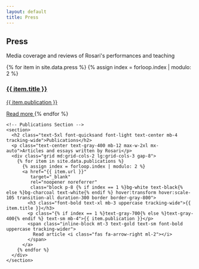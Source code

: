 ```yaml
---
layout: default
title: Press
---
```


<div class="bg-black text-white min-h-screen py-20">
  <div class="max-w-6xl mx-auto px-4">
    <!-- Press Section -->
    <section class="mb-20">
      <h2 class="text-5xl font-quicksand font-light text-center mb-4 tracking-wide">Press</h2>
      <p class="text-center text-gray-400 mb-12 max-w-2xl mx-auto">Media coverage and reviews of Rosari's performances and teaching</p>
      <div class="grid md:grid-cols-2 lg:grid-cols-3 gap-8">
        {% for item in site.data.press %}
          {% assign index = forloop.index | modulo: 2 %}
          <a href="{{ item.url }}" 
             target="_blank" 
             rel="noopener noreferrer"
             class="block p-8 {% if index == 0 %}bg-white text-black{% else %}bg-charcoal text-white{% endif %} hover:transform hover:scale-105 transition-all duration-300 border border-gray-800">
            <h3 class="font-bold text-xl mb-3 uppercase tracking-wide">{{ item.title }}</h3>
            <p class="{% if index == 0 %}text-gray-700{% else %}text-gray-400{% endif %} text-sm mb-4">{{ item.publication }}</p>
            <span class="inline-block mt-3 text-gold text-sm font-bold uppercase tracking-wider">
              Read more <i class="fas fa-arrow-right ml-2"></i>
            </span>
          </a>
        {% endfor %}
      </div>
    </section>

    <!-- Publications Section -->
    <section>
      <h2 class="text-5xl font-quicksand font-light text-center mb-4 tracking-wide">Publications</h2>
      <p class="text-center text-gray-400 mb-12 max-w-2xl mx-auto">Articles and essays written by Rosari</p>
      <div class="grid md:grid-cols-2 lg:grid-cols-3 gap-8">
        {% for item in site.data.publications %}
          {% assign index = forloop.index | modulo: 2 %}
          <a href="{{ item.url }}" 
             target="_blank" 
             rel="noopener noreferrer"
             class="block p-8 {% if index == 1 %}bg-white text-black{% else %}bg-charcoal text-white{% endif %} hover:transform hover:scale-105 transition-all duration-300 border border-gray-800">
            <h3 class="font-bold text-xl mb-3 uppercase tracking-wide">{{ item.title }}</h3>
            <p class="{% if index == 1 %}text-gray-700{% else %}text-gray-400{% endif %} text-sm mb-4">{{ item.publication }}</p>
            <span class="inline-block mt-3 text-gold text-sm font-bold uppercase tracking-wider">
              Read article <i class="fas fa-arrow-right ml-2"></i>
            </span>
          </a>
        {% endfor %}
      </div>
    </section>
  </div>
</div>